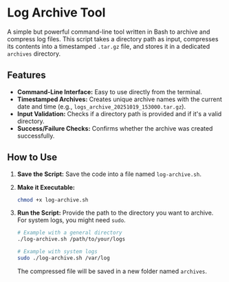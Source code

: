 # Log Archive Tool

A simple but powerful command-line tool written in Bash to archive and compress log files. This script takes a directory path as input, compresses its contents into a timestamped `.tar.gz` file, and stores it in a dedicated `archives` directory.

## Features

-   **Command-Line Interface:** Easy to use directly from the terminal.
-   **Timestamped Archives:** Creates unique archive names with the current date and time (e.g., `logs_archive_20251019_153000.tar.gz`).
-   **Input Validation:** Checks if a directory path is provided and if it's a valid directory.
-   **Success/Failure Checks:** Confirms whether the archive was created successfully.

## How to Use

1.  **Save the Script:**
    Save the code into a file named `log-archive.sh`.

2.  **Make it Executable:**
    ```sh
    chmod +x log-archive.sh
    ```

3.  **Run the Script:**
    Provide the path to the directory you want to archive. For system logs, you might need `sudo`.
    ```sh
    # Example with a general directory
    ./log-archive.sh /path/to/your/logs

    # Example with system logs
    sudo ./log-archive.sh /var/log
    ```
    The compressed file will be saved in a new folder named `archives`.
